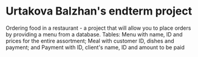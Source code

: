 # Urtakova Balzhan's endterm project
Ordering food in a restaurant - a project that will allow you to place orders by providing a menu from a database.
Tables: Menu with name, ID and prices for the entire assortment; Meal with customer ID, dishes and payment; and Payment with ID, client's name, ID and amount to be paid
